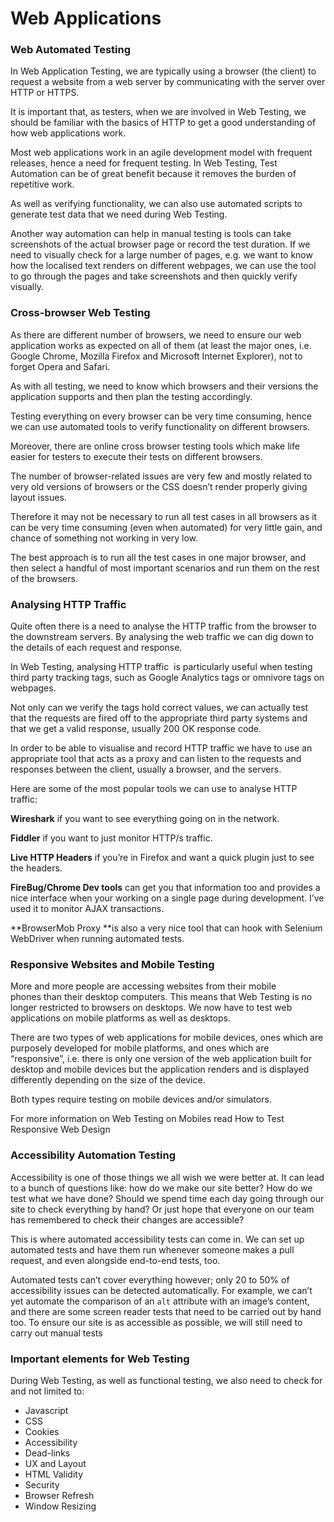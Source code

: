 # Web Applications

### Web Automated Testing

In Web Application Testing, we are typically using a browser (the
client) to request a website from a web server by communicating with the
server over HTTP or HTTPS.

It is important that, as testers, when we are involved in Web Testing,
we should be familiar with the basics of HTTP to get a good
understanding of how web applications work.

Most web applications work in an agile development model with frequent
releases, hence a need for frequent testing. In Web Testing, Test
Automation can be of great benefit because it removes the burden of
repetitive work.

As well as verifying functionality, we can also use automated scripts to
generate test data that we need during Web Testing.

Another way automation can help in manual testing is tools can take
screenshots of the actual browser page or record the test duration. If
we need to visually check for a large number of pages, e.g. we want to
know how the localised text renders on different webpages, we can use
the tool to go through the pages and take screenshots and then quickly
verify visually.

### Cross-browser Web Testing

As there are different number of browsers, we need to ensure our web
application works as expected on all of them (at least the major ones,
i.e. Google Chrome, Mozilla Firefox and Microsoft Internet Explorer),
not to forget Opera and Safari.

As with all testing, we need to know which browsers and their versions
the application supports and then plan the testing accordingly.

Testing everything on every browser can be very time consuming, hence we
can use automated tools to verify functionality on different browsers.

Moreover, there are online cross browser testing tools which make life
easier for testers to execute their tests on different browsers.

The number of browser-related issues are very few and mostly related to
very old versions of browsers or the CSS doesn’t render properly giving
layout issues.

Therefore it may not be necessary to run all test cases in all browsers
as it can be very time consuming (even when automated) for very little
gain, and chance of something not working in very low.

The best approach is to run all the test cases in one major browser, and
then select a handful of most important scenarios and run them on the
rest of the browsers.

### Analysing HTTP Traffic

Quite often there is a need to analyse the HTTP traffic from the browser
to the downstream servers. By analysing the web traffic we can dig down
to the details of each request and response.

In Web Testing, analysing HTTP traffic  is particularly useful when
testing third party tracking tags, such as Google Analytics tags or
omnivore tags on webpages.

Not only can we verify the tags hold correct values, we can actually
test that the requests are fired off to the appropriate third party
systems and that we get a valid response, usually 200 OK response code.

In order to be able to visualise and record HTTP traffic we have to use
an appropriate tool that acts as a proxy and can listen to the requests
and responses between the client, usually a browser, and the servers.

Here are some of the most popular tools we can use to analyse HTTP
traffic:

**Wireshark** if you want to see everything going on in the network.

**Fiddler** if you want to just monitor HTTP/s traffic.

**Live HTTP Headers** if you’re in Firefox and want a quick plugin just
to see the headers.

**FireBug/Chrome Dev tools** can get you that information too and
provides a nice interface when your working on a single page during
development. I’ve used it to monitor AJAX transactions.

**BrowserMob Proxy **is also a very nice tool that can hook with
Selenium WebDriver when running automated tests.

### Responsive Websites and Mobile Testing

More and more people are accessing websites from their mobile
phones than their desktop computers. This means that Web Testing is no
longer restricted to browsers on desktops. We now have to test web
applications on mobile platforms as well as desktops.

There are two types of web applications for mobile devices, ones which
are purposely developed for mobile platforms, and ones which are
“responsive”, i.e. there is only one version of the web application
built for desktop and mobile devices but the application renders and is
displayed differently depending on the size of the device.

Both types require testing on mobile devices and/or simulators.

For more information on Web Testing on Mobiles read How to Test
Responsive Web Design

### Accessibility Automation Testing

Accessibility is one of those things we all wish we were better at. It
can lead to a bunch of questions like: how do we make our site better?
How do we test what we have done? Should we spend time each day going
through our site to check everything by hand? Or just hope that everyone
on our team has remembered to check their changes are accessible?

This is where automated accessibility tests can come in. We can set up
automated tests and have them run whenever someone makes a pull request,
and even alongside end-to-end tests, too.

Automated tests can’t cover everything however; only 20 to 50% of
accessibility issues can be detected automatically. For example, we
can’t yet automate the comparison of an `alt` attribute with an image’s
content, and there are some screen reader tests that need to be carried
out by hand too. To ensure our site is as accessible as possible, we
will still need to carry out manual tests

### Important elements for Web Testing

During Web Testing, as well as functional testing, we also need to check
for and not limited to:

-   Javascript
-   CSS
-   Cookies
-   Accessibility
-   Dead-links
-   UX and Layout
-   HTML Validity
-   Security
-   Browser Refresh
-   Window Resizing
